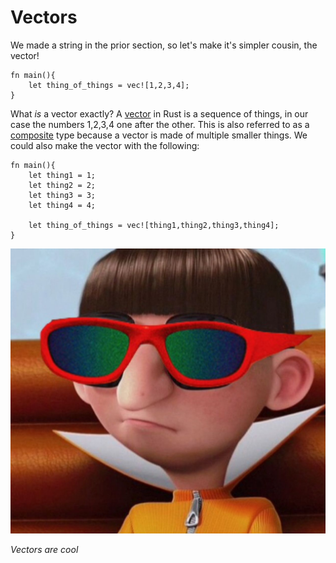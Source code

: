 # Vectors

We made a string in the prior section, so let's make it's simpler cousin, the vector!

```
fn main(){
    let thing_of_things = vec![1,2,3,4];
}
```

What *is* a vector exactly? A [vector](https://doc.rust-lang.org/rust-by-example/std/vec.html) in Rust is a sequence of things, in our case the numbers 1,2,3,4 one after the other. This is also referred to as a [composite](https://en.wikipedia.org/wiki/Composite_data_type) type because a vector is made of multiple smaller things. We could also make the vector with the following:

```
fn main(){
    let thing1 = 1;
    let thing2 = 2;
    let thing3 = 3;
    let thing4 = 4;

    let thing_of_things = vec![thing1,thing2,thing3,thing4];
}
```

![not that kind of vector](../img/not_that_vector.jpg)

*Vectors are cool*
